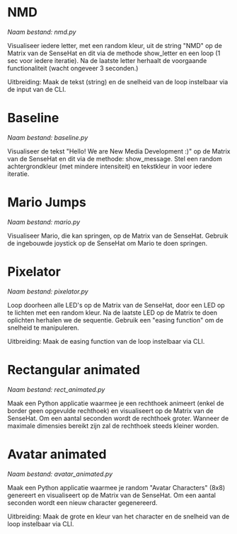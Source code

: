# NMD
*Naam bestand: nmd.py*

Visualiseer iedere letter, met een random kleur, uit de string "NMD" op de Matrix van de SenseHat en dit via de methode show_letter en een loop (1 sec voor iedere iteratie). Na de laatste letter herhaalt de voorgaande functionaliteit (wacht ongeveer 3 seconden.)

Uitbreiding: Maak de tekst (string) en de snelheid van de loop instelbaar via de input van de CLI.

# Baseline
*Naam bestand: baseline.py*

Visualiseer de tekst "Hello! We are New Media Development :)" op de Matrix van de SenseHat en dit via de methode: show_message.
Stel een random achtergrondkleur (met mindere intensiteit) en tekstkleur in voor iedere iteratie.

# Mario Jumps
*Naam bestand: mario.py*

Visualiseer Mario, die kan springen, op de Matrix van de SenseHat. Gebruik de ingebouwde joystick op de SenseHat om Mario te doen springen.

# Pixelator
*Naam bestand: pixelator.py*

Loop doorheen alle LED's op de Matrix van de SenseHat, door een LED op te lichten met een random kleur. Na de laatste LED op de Matrix te doen oplichten herhalen we de sequentie. Gebruik een "easing function" om de snelheid te manipuleren.

Uitbreiding: Maak de easing function van de loop instelbaar via CLI.

# Rectangular animated
*Naam bestand: rect_animated.py*

Maak een Python applicatie waarmee je een rechthoek animeert (enkel de border geen opgevulde rechthoek) en visualiseert op de Matrix van de SenseHat. Om een aantal seconden wordt de rechthoek groter. Wanneer de maximale dimensies bereikt zijn zal de rechthoek steeds kleiner worden.

# Avatar animated
*Naam bestand: avatar_animated.py*

Maak een Python applicatie waarmee je random "Avatar Characters" (8x8) genereert en visualiseert op de Matrix van de SenseHat. Om een aantal seconden wordt een nieuw character gegenereerd.

Uitbreiding: Maak de grote en kleur van het character en de snelheid van de loop instelbaar via CLI.